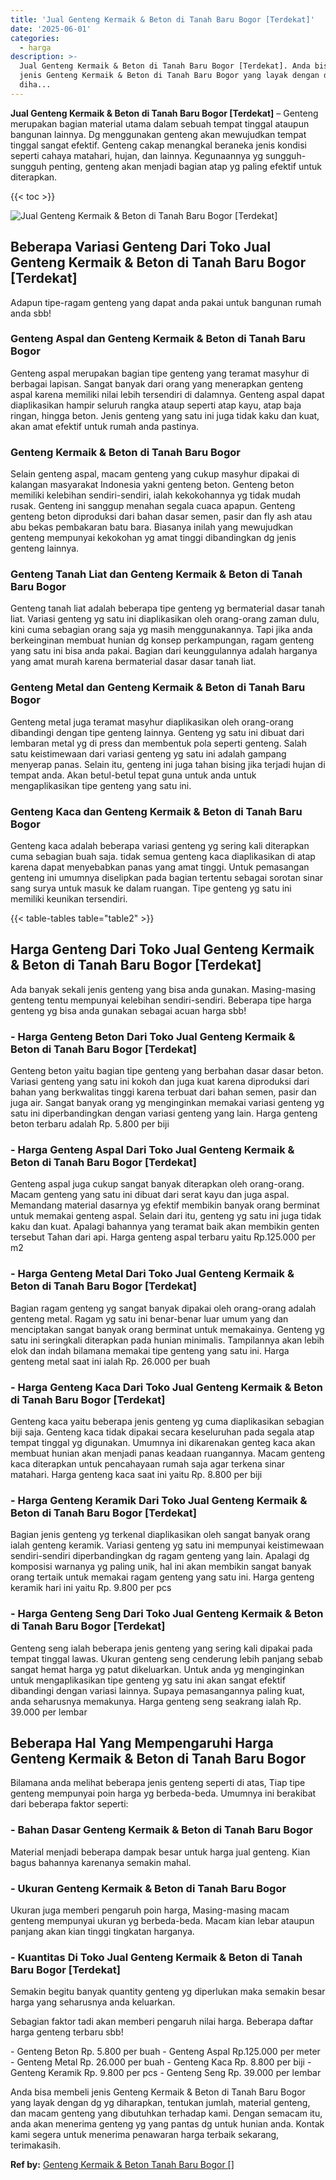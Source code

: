 ```yaml
---
title: 'Jual Genteng Kermaik & Beton di Tanah Baru Bogor [Terdekat]'
date: '2025-06-01'
categories:
  - harga
description: >-
  Jual Genteng Kermaik & Beton di Tanah Baru Bogor [Terdekat]. Anda bisa membeli
  jenis Genteng Kermaik & Beton di Tanah Baru Bogor yang layak dengan dg yg
  diha...
---
```


**Jual Genteng Kermaik & Beton di Tanah Baru Bogor \[Terdekat\]** – Genteng merupakan bagian material utama dalam sebuah tempat tinggal ataupun bangunan lainnya. Dg menggunakan genteng akan mewujudkan tempat tinggal sangat efektif. Genteng cakap menangkal beraneka jenis kondisi seperti cahaya matahari, hujan, dan lainnya. Kegunaannya yg sungguh-sungguh penting, genteng akan menjadi bagian atap yg paling efektif untuk diterapkan.

{{< toc >}}

![Jual Genteng Kermaik & Beton di Tanah Baru Bogor [Terdekat]](/images/genteng-minimalis-murah27.png)

## Beberapa Variasi Genteng Dari Toko Jual Genteng Kermaik & Beton di Tanah Baru Bogor \[Terdekat\]

Adapun tipe-ragam genteng yang dapat anda pakai untuk bangunan rumah anda sbb!

### Genteng Aspal dan Genteng Kermaik & Beton di Tanah Baru Bogor

Genteng aspal merupakan bagian tipe genteng yang teramat masyhur di berbagai lapisan. Sangat banyak dari orang yang menerapkan genteng aspal karena memiliki nilai lebih tersendiri di dalamnya. Genteng aspal dapat diaplikasikan hampir seluruh rangka ataup seperti atap kayu, atap baja ringan, hingga beton. Jenis genteng yang satu ini juga tidak kaku dan kuat, akan amat efektif untuk rumah anda pastinya.

### Genteng Kermaik & Beton di Tanah Baru Bogor

Selain genteng aspal, macam genteng yang cukup masyhur dipakai di kalangan masyarakat Indonesia yakni genteng beton. Genteng beton memiliki kelebihan sendiri-sendiri, ialah kekokohannya yg tidak mudah rusak. Genteng ini sanggup menahan segala cuaca apapun. Genteng genteng beton diproduksi dari bahan dasar semen, pasir dan fly ash atau abu bekas pembakaran batu bara. Biasanya inilah yang mewujudkan genteng mempunyai kekokohan yg amat tinggi dibandingkan dg jenis genteng lainnya.

### Genteng Tanah Liat dan Genteng Kermaik & Beton di Tanah Baru Bogor

Genteng tanah liat adalah beberapa tipe genteng yg bermaterial dasar tanah liat. Variasi genteng yg satu ini diaplikasikan oleh orang-orang zaman dulu, kini cuma sebagian orang saja yg masih menggunakannya. Tapi jika anda berkeinginan membuat hunian dg konsep perkampungan, ragam genteng yang satu ini bisa anda pakai. Bagian dari keunggulannya adalah harganya yang amat murah karena bermaterial dasar dasar tanah liat.

### Genteng Metal dan Genteng Kermaik & Beton di Tanah Baru Bogor

Genteng metal juga teramat masyhur diaplikasikan oleh orang-orang dibandingi dengan tipe genteng lainnya. Genteng yg satu ini dibuat dari lembaran metal yg di press dan membentuk pola seperti genteng. Salah satu keistimewaan dari variasi genteng yg satu ini adalah gampang menyerap panas. Selain itu, genteng ini juga tahan bising jika terjadi hujan di tempat anda. Akan betul-betul tepat guna untuk anda untuk mengaplikasikan tipe genteng yang satu ini.

### Genteng Kaca dan Genteng Kermaik & Beton di Tanah Baru Bogor

Genteng kaca adalah beberapa variasi genteng yg sering kali diterapkan cuma sebagian buah saja. tidak semua genteng kaca diaplikasikan di atap karena dapat menyebabkan panas yang amat tinggi. Untuk pemasangan genteng ini umumnya diselipkan pada bagian tertentu sebagai sorotan sinar sang surya untuk masuk ke dalam ruangan. Tipe genteng yg satu ini memiliki keunikan tersendiri.

{{< table-tables table="table2" >}}

## Harga Genteng Dari Toko Jual Genteng Kermaik & Beton di Tanah Baru Bogor \[Terdekat\]

Ada banyak sekali jenis genteng yang bisa anda gunakan. Masing-masing genteng tentu mempunyai kelebihan sendiri-sendiri. Beberapa tipe harga genteng yg bisa anda gunakan sebagai acuan harga sbb!

### \- Harga Genteng Beton Dari Toko Jual Genteng Kermaik & Beton di Tanah Baru Bogor \[Terdekat\]

Genteng beton yaitu bagian tipe genteng yang berbahan dasar dasar beton. Variasi genteng yang satu ini kokoh dan juga kuat karena diproduksi dari bahan yang berkwalitas tinggi karena terbuat dari bahan semen, pasir dan juga air. Sangat banyak orang yg menginginkan memakai variasi genteng yg satu ini diperbandingkan dengan variasi genteng yang lain. Harga genteng beton terbaru adalah Rp. 5.800 per biji

### \- Harga Genteng Aspal Dari Toko Jual Genteng Kermaik & Beton di Tanah Baru Bogor \[Terdekat\]

Genteng aspal juga cukup sangat banyak diterapkan oleh orang-orang. Macam genteng yang satu ini dibuat dari serat kayu dan juga aspal. Memandang material dasarnya yg efektif membikin banyak orang berminat untuk memakai genteng aspal. Selain dari itu, genteng yg satu ini juga tidak kaku dan kuat. Apalagi bahannya yang teramat baik akan membikin genten tersebut Tahan dari api. Harga genteng aspal terbaru yaitu Rp.125.000 per m2

### \- Harga Genteng Metal Dari Toko Jual Genteng Kermaik & Beton di Tanah Baru Bogor \[Terdekat\]

Bagian ragam genteng yg sangat banyak dipakai oleh orang-orang adalah genteng metal. Ragam yg satu ini benar-benar luar umum yang dan menciptakan sangat banyak orang berminat untuk memakainya. Genteng yg satu ini seringkali diterapkan pada hunian minimalis. Tampilannya akan lebih elok dan indah bilamana memakai tipe genteng yang satu ini. Harga genteng metal saat ini ialah Rp. 26.000 per buah

### \- Harga Genteng Kaca Dari Toko Jual Genteng Kermaik & Beton di Tanah Baru Bogor \[Terdekat\]

Genteng kaca yaitu beberapa jenis genteng yg cuma diaplikasikan sebagian biji saja. Genteng kaca tidak dipakai secara keseluruhan pada segala atap tempat tinggal yg digunakan. Umumnya ini dikarenakan genteg kaca akan membuat hunian akan menjadi panas keadaan ruangannya. Macam genteng kaca diterapkan untuk pencahayaan rumah saja agar terkena sinar matahari. Harga genteng kaca saat ini yaitu Rp. 8.800 per biji

### \- Harga Genteng Keramik Dari Toko Jual Genteng Kermaik & Beton di Tanah Baru Bogor \[Terdekat\]

Bagian jenis genteng yg terkenal diaplikasikan oleh sangat banyak orang ialah genteng keramik. Variasi genteng yg satu ini mempunyai keistimewaan sendiri-sendiri diperbandingkan dg ragam genteng yang lain. Apalagi dg komposisi warnanya yg paling unik, hal ini akan membikin sangat banyak orang tertaik untuk memakai ragam genteng yang satu ini. Harga genteng keramik hari ini yaitu Rp. 9.800 per pcs

### \- Harga Genteng Seng Dari Toko Jual Genteng Kermaik & Beton di Tanah Baru Bogor \[Terdekat\]

Genteng seng ialah beberapa jenis genteng yang sering kali dipakai pada tempat tinggal lawas. Ukuran genteng seng cenderung lebih panjang sebab sangat hemat harga yg patut dikeluarkan. Untuk anda yg menginginkan untuk mengaplikasikan tipe genteng yg satu ini akan sangat efektif dibandingi dengan variasi lainnya. Supaya pemasangannya paling kuat, anda seharusnya memakunya. Harga genteng seng seakrang ialah Rp. 39.000 per lembar

## Beberapa Hal Yang Mempengaruhi Harga Genteng Kermaik & Beton di Tanah Baru Bogor

Bilamana anda melihat beberapa jenis genteng seperti di atas, Tiap tipe genteng mempunyai poin harga yg berbeda-beda. Umumnya ini berakibat dari beberapa faktor seperti:

### \- Bahan Dasar Genteng Kermaik & Beton di Tanah Baru Bogor

Material menjadi beberapa dampak besar untuk harga jual genteng. Kian bagus bahannya karenanya semakin mahal.

### \- Ukuran Genteng Kermaik & Beton di Tanah Baru Bogor

Ukuran juga memberi pengaruh poin harga, Masing-masing macam genteng mempunyai ukuran yg berbeda-beda. Macam kian lebar ataupun panjang akan kian tinggi tingkatan harganya.

### \- Kuantitas Di Toko Jual Genteng Kermaik & Beton di Tanah Baru Bogor \[Terdekat\]

Semakin begitu banyak quantity genteng yg diperlukan maka semakin besar harga yang seharusnya anda keluarkan.

Sebagian faktor tadi akan memberi pengaruh nilai harga. Beberapa daftar harga genteng terbaru sbb!

\- Genteng Beton Rp. 5.800 per buah - Genteng Aspal Rp.125.000 per meter - Genteng Metal Rp. 26.000 per buah - Genteng Kaca Rp. 8.800 per biji - Genteng Keramik Rp. 9.800 per pcs - Genteng Seng Rp. 39.000 per lembar

Anda bisa membeli jenis Genteng Kermaik & Beton di Tanah Baru Bogor yang layak dengan dg yg diharapkan, tentukan jumlah, material genteng, dan macam genteng yang dibutuhkan terhadap kami. Dengan semacam itu, anda akan menerima genteng yg yang pantas dg untuk hunian anda. Kontak kami segera untuk menerima penawaran harga terbaik sekarang, terimakasih.

**Ref by:**  [Genteng Kermaik & Beton  Tanah Baru Bogor []](https://id.wikipedia.org/wiki/Genteng)
